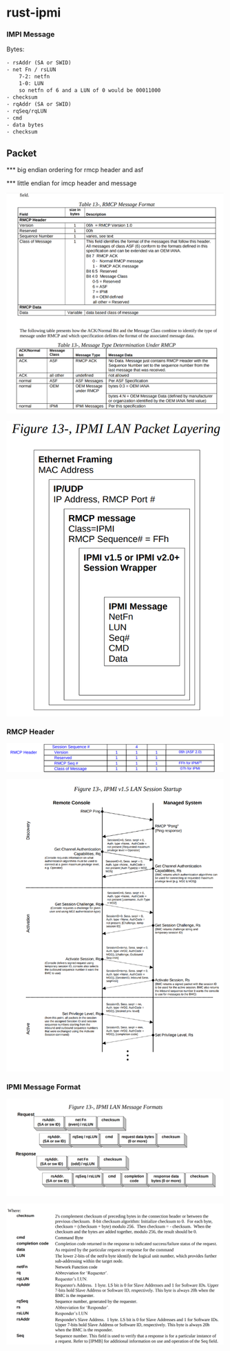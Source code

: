 # rust-ipmi


### IMPI Message

Bytes:

    - rsAddr (SA or SWID) 
    - net Fn / rsLUN
        7-2: netfn
        1-0: LUN
        so netfn of 6 and a LUN of 0 would be 00011000
    - checksum
    - rqAddr (SA or SWID)
    - rqSeq/rqLUN
    - cmd
    - data bytes
    - checksum



## Packet 

*** big endian ordering for rmcp header and asf

*** little endian for imcp header and message


![rcmp](images/rcmp.png)


![packet layers](images/packet_layering.png)

### RMCP Header

![rmcp header](images/rmcp_header.png)

![IPMI v1.5 Session Startup](images/session_startup.png)


### IPMI Message Format

![ipmi message format](images/ipmi_msg_format.png)

![ipmi payload detailed](images/ipmi_payload_details.png)